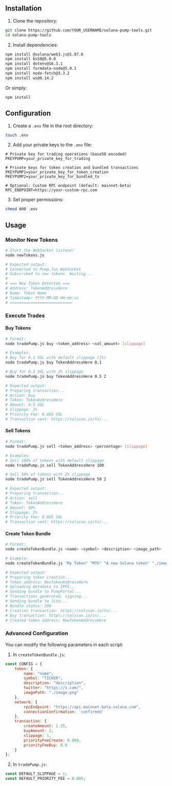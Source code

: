 ## Installation

1. Clone the repository:
```bash
git clone https://github.com/YOUR_USERNAME/solana-pump-tools.git
cd solana-pump-tools
```

2. Install dependencies:
```bash
npm install @solana/web3.js@1.87.6
npm install bs58@5.0.0
npm install dotenv@16.3.1
npm install formdata-node@5.0.1
npm install node-fetch@3.3.2
npm install ws@8.14.2
```

Or simply:
```bash
npm install
```

## Configuration

1. Create a `.env` file in the root directory:
```bash
touch .env
```

2. Add your private keys to the `.env` file:
```env
# Private key for trading operations (base58 encoded)
PKEYPUMP=your_private_key_for_trading

# Private keys for token creation and bundled transactions
PKEYPUMP1=your_private_key_for_token_creation
PKEYPUMP2=your_private_key_for_bundled_tx

# Optional: Custom RPC endpoint (default: mainnet-beta)
RPC_ENDPOINT=https://your-custom-rpc.com
```

3. Set proper permissions:
```bash
chmod 600 .env
```

## Usage

### Monitor New Tokens
```bash
# Start the WebSocket listener
node newTokens.js

# Expected output:
# Connected to Pump.fun WebSocket
# Subscribed to new tokens. Waiting...
# 
# === New Token Detected ===
# Address: TokenAddressHere
# Name: Token Name
# Timestamp: YYYY-MM-DD HH:mm:ss
# ===========================
```

### Execute Trades

#### Buy Tokens
```bash
# Format:
node tradePump.js buy <token_address> <sol_amount> [slippage]

# Examples:
# Buy for 0.1 SOL with default slippage (1%)
node tradePump.js buy TokenAddressHere 0.1

# Buy for 0.5 SOL with 2% slippage
node tradePump.js buy TokenAddressHere 0.5 2

# Expected output:
# Preparing transaction...
# Action: buy
# Token: TokenAddressHere
# Amount: 0.5 SOL
# Slippage: 2%
# Priority Fee: 0.005 SOL
# Transaction sent: https://solscan.io/tx/...
```

#### Sell Tokens
```bash
# Format:
node tradePump.js sell <token_address> <percentage> [slippage]

# Examples:
# Sell 100% of tokens with default slippage
node tradePump.js sell TokenAddressHere 100

# Sell 50% of tokens with 2% slippage
node tradePump.js sell TokenAddressHere 50 2

# Expected output:
# Preparing transaction...
# Action: sell
# Token: TokenAddressHere
# Amount: 50%
# Slippage: 2%
# Priority Fee: 0.005 SOL
# Transaction sent: https://solscan.io/tx/...
```

#### Create Token Bundle
```bash
# Format:
node createTokenBundle.js <name> <symbol> <description> <image_path>

# Example:
node createTokenBundle.js "My Token" "MTK" "A new Solana token" "./image.png"

# Expected output:
# Preparing token creation...
# Token address: NewTokenAddressHere
# Uploading metadata to IPFS...
# Sending bundle to PumpPortal...
# Transactions generated, signing...
# Sending bundle to Jito...
# Bundle status: 200
# Creation transaction: https://solscan.io/tx/...
# Buy transaction: https://solscan.io/tx/...
# Created token address: NewTokenAddressHere
```

### Advanced Configuration

You can modify the following parameters in each script:

1. In `createTokenBundle.js`:
```javascript
const CONFIG = {
    token: {
        name: "name",
        symbol: "TICKER",
        description: "description",
        twitter: "https://x.com/",
        imagePath: "./image.png"
    },
    network: {
        rpcEndpoint: "https://api.mainnet-beta.solana.com",
        connectionConfirmation: 'confirmed'
    },
    transaction: {
        createAmount: 1.25,
        buyAmount: 2,
        slippage: 1,
        priorityFeeCreate: 0.009,
        priorityFeeBuy: 0.0
    }
};
```

2. In `tradePump.js`:
```javascript
const DEFAULT_SLIPPAGE = 1;
const DEFAULT_PRIORITY_FEE = 0.005;
```
